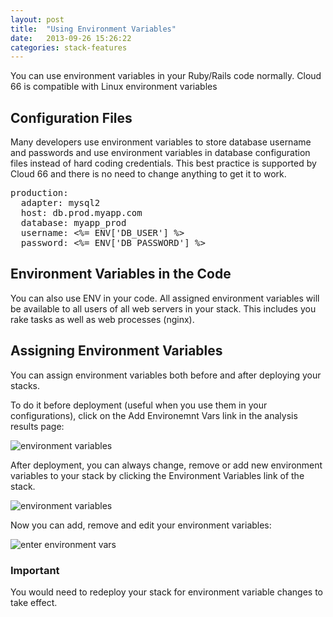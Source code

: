 ```yaml
---
layout: post
title:  "Using Environment Variables"
date:   2013-09-26 15:26:22
categories: stack-features
---
```


<p class="lead">You can use environment variables in your Ruby/Rails code normally. Cloud 66 is compatible with Linux environment variables</p>

## Configuration Files
Many developers use environment variables to store database username and passwords and use environment variables in database configuration files instead of hard coding credentials.
This best practice is supported by Cloud 66 and there is no need to change anything to get it to work.

<pre class="terminal">
production:
  adapter: mysql2
  host: db.prod.myapp.com
  database: myapp_prod
  username: &lt;%= ENV['DB_USER'] %&gt;
  password: &lt;%= ENV['DB_PASSWORD'] %&gt;
</pre>

## Environment Variables in the Code
You can also use ENV in your code. All assigned environment variables will be available to all users of all web servers in your stack. This includes you rake tasks as well as web processes (nginx).

## Assigning Environment Variables
You can assign environment variables both before and after deploying your stacks.

To do it before deployment (useful when you use them in your configurations), click on the Add Environemnt Vars link in the analysis results page:

![environment variables](http://cdn.cloud66.com.s3.amazonaws.com/images/help/environment_vars.png)

After deployment, you can always change, remove or add new environment variables to your stack by clicking the Environment Variables link of the stack.

![environment variables](http://cdn.cloud66.com.s3.amazonaws.com/images/help/environment_vars_menu.png)

Now you can add, remove and edit your environment variables:

![enter environment vars](http://cdn.cloud66.com.s3.amazonaws.com/images/help/envrionment_var_form.png)

<div class="notice">
    <h3>Important</h3>
    <p>You would need to redeploy your stack for environment variable changes to take effect.</p>
</div>
